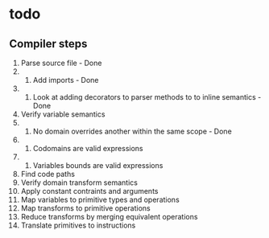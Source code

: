 # todo

## Compiler steps
1. Parse source file - Done
1. 1. Add imports - Done
1. 1. Look at adding decorators to parser methods to to inline semantics - Done
1. Verify variable semantics
1. 1. No domain overrides another within the same scope - Done
1. 1. Codomains are valid expressions
1. 1. Variables bounds are valid expressions
1. Find code paths
1. Verify domain transform semantics
1. Apply constant contraints and arguments
1. Map variables to primitive types and operations
1. Map transforms to primitive operations
1. Reduce transforms by merging equivalent operations
1. Translate primitives to instructions